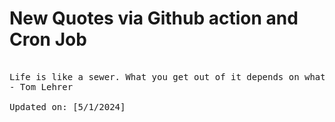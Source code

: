 # New Quotes via Github action and Cron Job

<pre>
<!-- #quote -->
Life is like a sewer. What you get out of it depends on what you put into it.
- Tom Lehrer

Updated on: [5/1/2024]
<!-- #quoteEnd -->
</pre>
